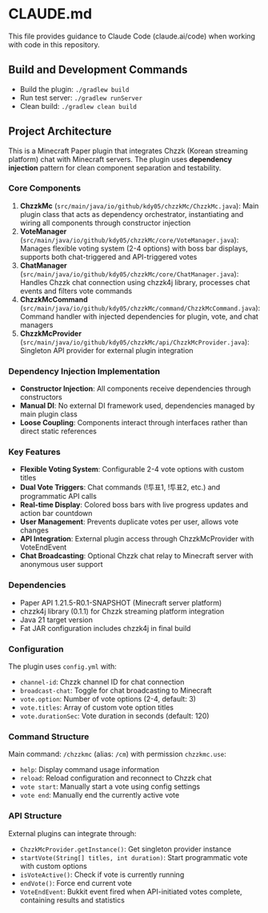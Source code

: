 # CLAUDE.md

This file provides guidance to Claude Code (claude.ai/code) when working with code in this repository.

## Build and Development Commands

- Build the plugin: `./gradlew build`
- Run test server: `./gradlew runServer`
- Clean build: `./gradlew clean build`

## Project Architecture

This is a Minecraft Paper plugin that integrates Chzzk (Korean streaming platform) chat with Minecraft servers. The plugin uses **dependency injection** pattern for clean component separation and testability.

### Core Components

1. **ChzzkMc** (`src/main/java/io/github/kdy05/chzzkMc/ChzzkMc.java`): Main plugin class that acts as dependency orchestrator, instantiating and wiring all components through constructor injection
2. **VoteManager** (`src/main/java/io/github/kdy05/chzzkMc/core/VoteManager.java`): Manages flexible voting system (2-4 options) with boss bar displays, supports both chat-triggered and API-triggered votes
3. **ChatManager** (`src/main/java/io/github/kdy05/chzzkMc/core/ChatManager.java`): Handles Chzzk chat connection using chzzk4j library, processes chat events and filters vote commands
4. **ChzzkMcCommand** (`src/main/java/io/github/kdy05/chzzkMc/command/ChzzkMcCommand.java`): Command handler with injected dependencies for plugin, vote, and chat managers
5. **ChzzkMcProvider** (`src/main/java/io/github/kdy05/chzzkMc/api/ChzzkMcProvider.java`): Singleton API provider for external plugin integration

### Dependency Injection Implementation

- **Constructor Injection**: All components receive dependencies through constructors
- **Manual DI**: No external DI framework used, dependencies managed by main plugin class
- **Loose Coupling**: Components interact through interfaces rather than direct static references

### Key Features

- **Flexible Voting System**: Configurable 2-4 vote options with custom titles
- **Dual Vote Triggers**: Chat commands (!투표1, !투표2, etc.) and programmatic API calls
- **Real-time Display**: Colored boss bars with live progress updates and action bar countdown
- **User Management**: Prevents duplicate votes per user, allows vote changes
- **API Integration**: External plugin access through ChzzkMcProvider with VoteEndEvent
- **Chat Broadcasting**: Optional Chzzk chat relay to Minecraft server with anonymous user support

### Dependencies

- Paper API 1.21.5-R0.1-SNAPSHOT (Minecraft server platform)
- chzzk4j library (0.1.1) for Chzzk streaming platform integration
- Java 21 target version
- Fat JAR configuration includes chzzk4j in final build

### Configuration

The plugin uses `config.yml` with:
- `channel-id`: Chzzk channel ID for chat connection
- `broadcast-chat`: Toggle for chat broadcasting to Minecraft
- `vote.option`: Number of vote options (2-4, default: 3)
- `vote.titles`: Array of custom vote option titles
- `vote.durationSec`: Vote duration in seconds (default: 120)

### Command Structure

Main command: `/chzzkmc` (alias: `/cm`) with permission `chzzkmc.use`:
- `help`: Display command usage information
- `reload`: Reload configuration and reconnect to Chzzk chat
- `vote start`: Manually start a vote using config settings
- `vote end`: Manually end the currently active vote

### API Structure

External plugins can integrate through:
- `ChzzkMcProvider.getInstance()`: Get singleton provider instance
- `startVote(String[] titles, int duration)`: Start programmatic vote with custom options
- `isVoteActive()`: Check if vote is currently running
- `endVote()`: Force end current vote
- `VoteEndEvent`: Bukkit event fired when API-initiated votes complete, containing results and statistics